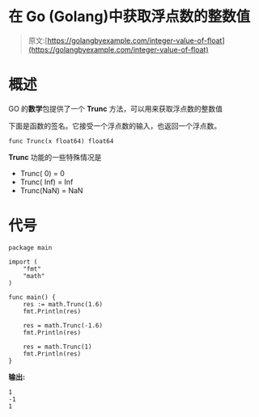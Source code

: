 # 在 Go (Golang)中获取浮点数的整数值

> 原文:[https://golangbyexample.com/integer-value-of-float](https://golangbyexample.com/integer-value-of-float)

# **概述**

GO 的**数学**包提供了一个 **Trunc** 方法，可以用来获取浮点数的整数值

下面是函数的签名。它接受一个浮点数的输入，也返回一个浮点数。

```
func Trunc(x float64) float64
```

**Trunc** 功能的一些特殊情况是

*   Trunc( 0) = 0
*   Trunc( Inf) = Inf
*   Trunc(NaN) = NaN

# **代号**

```
package main

import (
    "fmt"
    "math"
)

func main() {
    res := math.Trunc(1.6)
    fmt.Println(res)

    res = math.Trunc(-1.6)
    fmt.Println(res)

    res = math.Trunc(1)
    fmt.Println(res)
}
```

**输出:**

```
1
-1
1
```